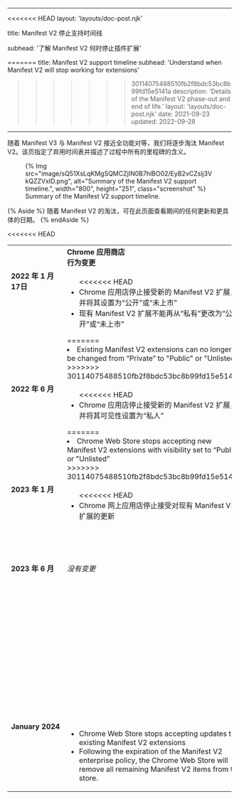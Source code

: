 <!--
 * @Author: your name
 * @Date: 2022-03-29 22:36:44
 * @LastEditTime: 2022-03-29 22:58:22
 * @LastEditors: Please set LastEditors
 * @Description: 打开koroFileHeader查看配置 进行设置: https://github.com/OBKoro1/koro1FileHeader/wiki/%E9%85%8D%E7%BD%AE
 * @FilePath: /mv3/mv3-fork/developer.chrome.com/site/en/docs/extensions/mv3/mv2-sunset/index.md
-->
---
<<<<<<< HEAD
layout: 'layouts/doc-post.njk'

title: Manifest V2 停止支持时间线

subhead: '了解 Manifest V2 何时停止插件扩展'

=======
title: Manifest V2 support timeline
subhead: 'Understand when Manifest V2 will stop working for extensions'
>>>>>>> 30114075488510fb2f8bdc53bc8b99fd15e5141a
description: 'Details of the Manifest V2 phase-out and end of life.'
layout: 'layouts/doc-post.njk'
date: 2021-09-23
updated: 2022-09-28

---

随着 Manifest V3 与 Manifest V2 接近全功能对等，我们将逐步淘汰 Manifest V2。该页指定了弃用时间表并描述了过程中所有的里程碑的含义。

<figure data-size="full">
  {% Img src="image/sQ51XsLqKMgSQMCZjIN0B7hlBO02/EyB2vCZslj3VkQZZVxID.png", alt="Summary of the Manifest V2 support timeline.", width="800", height="251", class="screenshot" %}
  <figcaption>Summary of the Manifest V2 support timeline.</figcaption>
</figure>

{% Aside %}
随着 Manifest V2 的淘汰，可在此页面查看期间的任何更新和更具体的日期。
{% endAside %}

<table>
  <tr align="left" valign="top">
    <td>
    </td>
    <td><strong>Chrome 应用商店<br>行为变更</strong>
    </td>
    <td><strong>Chrome 浏览器<br>行为变更</strong>
    </td>
  </tr>
  <tr align="left" valign="top">
    <td><strong>2022 年 1 月 17日</strong>
    </td>
    <td><ul>
<<<<<<< HEAD
      <li>Chrome 应用店停止接受新的 Manifest V2 扩展，并将其设置为“公开”或“未上市”
      <li>现有 Manifest V2 扩展不能再从“私有”更改为“公开”或“未上市”</li></ul>
=======
      <li>Existing Manifest V2 extensions can no longer be changed from “Private” to "Public" or "Unlisted"</li></ul>
>>>>>>> 30114075488510fb2f8bdc53bc8b99fd15e5141a
    </td>
    <td><i>没有变更</i>
    </td>
  </tr>
  <tr align="left" valign="top">
    <td><strong>2022 年 6 月</strong>
    </td>
    <td><ul>
<<<<<<< HEAD
      <li>Chrome 应用店停止接受新的 Manifest V2 扩展，并将其可见性设置为“私人”</li></ul>
=======
      <li>Chrome Web Store stops accepting new Manifest V2 extensions with visibility set to “Public" or "Unlisted”</li>
      </ul>
>>>>>>> 30114075488510fb2f8bdc53bc8b99fd15e5141a
    </td>
    <td><i>没有变更</i>
    </td>
  </tr>
  <tr align="left" valign="top">
    <td><strong>2023 年 1 月</strong>
    </td>
    <td><ul>
<<<<<<< HEAD
      <li>Chrome 网上应用店停止接受对现有 Manifest V2 扩展的更新</li></ul>
    </td>
    <td><ul>
      <li>Chrome 停止运行 Manifest V2 扩展程序
      <li>企业策略可以让 Manifest V2 扩展可以在
      <a href="https://support.google.com/chrome/a/answer/9296680?hl=en">组织内</a>的Chrome部署上运行。
=======
      <li>Manifest V3 will become a prerequisite for the <a href="https://blog.google/products/chrome/find-great-extensions-new-chrome-web-store-badges/">Featured badge</a>.</li></ul>
    </td>
    <td><ul>
      <li>Enterprise policy can let Manifest V2 extensions run on Chrome deployments
      <a href="https://support.google.com/chrome/a/answer/9296680?hl=en">within an organization</a>.
      </li>
      <li>Staring in <strong>Chrome 112</strong>, Chrome may run experiments to turn off support for Manifest V2 extensions in Canary, Dev, and Beta channels.
>>>>>>> 30114075488510fb2f8bdc53bc8b99fd15e5141a
      </li></ul>
    </td>
  </tr>
  <tr align="left" valign="top">
    <td><strong>2023 年 6 月</strong>
    </td>
<<<<<<< HEAD
    <td><i>没有变更</i>
    </td>
    <td><ul>

      <li>即使使用企业策略，Manifest V2 扩展程序也不再在 Chrome 中运行 </li></ul>
=======
    <td>
      <ul>
        <li>All existing Manifest V2 items with visibility set to Public at that time will have their visibility changed to Unlisted.</li>
      </ul>
    </td>
    <td><ul>
      <li>Starting in June in <strong>Chrome 115</strong>, Chrome may run experiments to turn off support for Manifest V2 extensions in all channels, including stable channel.</li></ul>
    </td>
  </tr>
  <tr align="left" valign="top">
    <td><strong>January&nbsp;2024</strong>
    </td>
    <td>
      <ul>
        <li>Chrome Web Store stops accepting updates to existing Manifest V2 extensions</li>
        <li>Following the expiration of the Manifest V2 enterprise policy, the Chrome Web Store will remove all remaining Manifest V2 items from the store.</li>
      </ul>
    </td>
    <td>
      <ul>
        <li>Manifest V2 enterprise policy expires.</li>
      </ul>
>>>>>>> 30114075488510fb2f8bdc53bc8b99fd15e5141a
    </td>
  </tr> 
</table>
